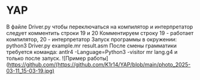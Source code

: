 # YAP
В файле Driver.py чтобы переключаться на компилятор и интерпретатор следует комментить строки 19 и 20
Комментируем строку 19 - работает компилятор, 20 - интерпретатор 
Запуск программы в окружении: python3 Driver.py example.mr result.asm
После смены грамматики требуется команда: antlr4 -Language=Python3 -visitor mr lang.g4 и только после запуск.
![Пример работы](https://github.com/(https://github.com/K1r14/YAP/blob/main/photo_2025-03-11_15-03-19.jpg)
